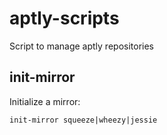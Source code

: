 # aptly-scripts

Script to manage aptly repositories 

## init-mirror

Initialize a mirror:

`init-mirror squeeze|wheezy|jessie` 
